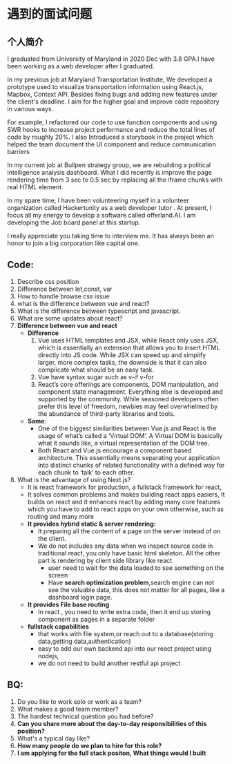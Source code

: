 # 遇到的面试问题

## 个人简介

I graduated from University of Maryland in 2020 Dec with 3.8 GPA.I have been working as a web developer after I graduated.

In my previous job at Maryland Transportation Institute, We developed a prototype used to visualize transportation information using React.js, Mapbox, Context API. Besides fixing bugs and adding new features under the client's deadline.  I aim for the higher goal and improve code repository in various ways.&#x20;

For example, I refactored our code to use function components and using SWR hooks to increase project performance and reduce the total lines of code by roughly 20%. I also Introduced a storybook in the project which helped the team document the UI component and reduce communication barriers

In my current job at Bullpen strategy group, we are rebuilding a political intelligence analysis dashboard. What I did recently is improve the page rendering time from 3 sec to 0.5 sec by replacing all the iframe chunks with real HTML element.

In my spare time, I have been volunteering myself in a volunteer organization called Hackertunity as a web developer tutor . At present, I focus all my energy to develop a software called offerland.AI. I am developing the Job board panel at this startup.

I really appreciate you taking time to interview me. It has always been an honor to join a big corporation like capital one.

## Code:

1. Describe css position
2. Difference between let,const, var
3. How to handle browse css issue
4. what is the difference between vue and react?
5. What is the difference between typescript and javascript.
6. What are some updates about react?
7. **Difference between  vue and react**
   * **Difference**
     1. Vue uses HTML templates and JSX, while React only uses JSX, which is essentially an extension that allows you to insert HTML directly into JS code. While JSX can speed up and simplify larger, more complex tasks, the downside is that it can also complicate what should be an easy task.
     2. Vue have syntax sugar such as  v-if v-for
     3. React’s core offerings are components, DOM manipulation, and component state management. Everything else is developed and supported by the community. While seasoned developers often prefer this level of freedom, newbies may feel overwhelmed by the abundance of third-party libraries and tools.
   * **Same**:&#x20;
     * One of the biggest similarities between Vue.js and React is the usage of what’s called a ‘Virtual DOM’. A Virtual DOM is basically what it sounds like, a virtual representation of the DOM tree.
     * Both React and Vue.js encourage a component based architecture. This essentially means separating your application into distinct chunks of related functionality with a defined way for each chunk to ‘talk’ to each other.
8. What is the advantage of using Next.js?
   * It is react framework for production, a fullstack framework for react,
   * It solves common problems and makes building react apps easiers, It builds on react and it enhances react by adding many core features which you have to add to react apps on your own otherwise, such as routing and many more
   * **It provides hybrid static & server rendering:**
     * It preparing all the content of a page on the server instead of on the client.
     * We do not includes any data when we inspect source code in traditional react, you only have basic html skeleton. All the other part is rendering by client side library like react.
       * user need to wait for the data loaded to see something on the screen
       * Have **search optimization problem**,search engine can not see the valuable data, this does not matter for all pages, like a  dashboard login page.
   * **It provides File base routing**
     * In react , you need to write extra code, then it end up storing component as pages in a separate folder
   * **fullstack capabilities**
     * that works with file system,or reach out to a database(storing data,getting data,authentication)
     * easy to add our own backend api into our react project using nodejs,
     * we do not need to build another restful api project

## BQ:

1. Do you like to work solo or work as a team?
2. What makes a good team member?
3. The hardest technical question you had before?
4. &#x20;**Can you share more about the day-to-day responsibilities of this position?**&#x20;
5. What's a typical day like?&#x20;
6. **How many people do we plan to hire for this role?**
7. &#x20;**I am applying for the full stack positon, What things would I built**

